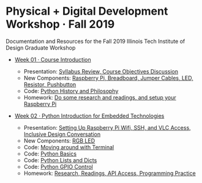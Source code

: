 # Physical + Digital Development Workshop · Fall 2019
Documentation and Resources for the Fall 2019 Illinois Tech Institute of Design Graduate Workshop

- [Week 01 · Course Introduction](week01/readme.md) 	
	- Presentation: [Syllabus Review, Course Objectives Discussion](week01/readme.md)
	- New Components: [Raspberry Pi, Breadboard, Jumper Cables, LED, Resistor, Pushbutton](week01/circuits.md)
	- Code: [Python History and Philosophy](week01/python-philosophy.md)
	- Homework: [Do some research and readings, and setup your Raspberry Pi](week01/homework.md)
	
- [Week 02 · Python Introduction for Embedded Technologies](week02/readme.md) 	
	- Presentation: [Setting Up Raspberry Pi Wifi, SSH, and VLC Access, Inclusive Design Conversation](week02/readme.md)
	- New Components: [RGB LED](week02/circuits.md)
	- Code: [Moving around with Terminal](week02/terminal.md)
	- Code: [Python Basics](week02/python-basics.md)
	- Code: [Python Lists and Dicts](week02/python-lists.md)
	- Code: [Python GPIO Control](week02/python-gpio.md)
	- Homework: [Research, Readings, API Access, Programming Practice](week02/homework.md)
	
